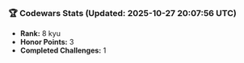 ### 🏆 Codewars Stats (Updated: 2025-10-27 20:07:56 UTC)

- **Rank:** 8 kyu
- **Honor Points:** 3
- **Completed Challenges:** 1
